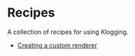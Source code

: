 # Recipes

A collection of recipes for using Klogging.

- [Creating a custom renderer](custom_renderer.md)
